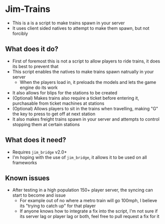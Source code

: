 # Jim-Trains

- This is a is a script to make trains spawn in your server
- It uses client sided natives to attempt to make them spawn, but not forcibly

## What does it do?

- First of foremost this is not a script to allow players to ride trains, it does its best to prevent that
- This script enables the natives to make trains spawn natrually in your server
  - When the players load in, it preloads the models and lets the game engine do its work
- It also allows for blips for the stations to be created
- (Optional) Makes trains also require a ticket before entering it, purchasable from ticket machines at stations
- (Optional) Allows players to sit in the trains when travelling, making "G" the key to press to get off at next station
- It also makes freight trains spawn in your server and attempts to control stopping them at certain stations

## What does it need?
- Requires `jim_bridge` v2.0+
- I'm hoping with the use of `jim_bridge`, it allows it to be used on all frameworks

## Known issues

- After testing in a high population 150+ player server, the syncing can start to become and issue
  - For example out of no where a metro train will go 100mph, I believe its "trying to catch up" for that player
  - If anyone knows how to integrate a fix into the script, I'm not sure if its server lag or player lag or both, feel free to pull request a fix for it
